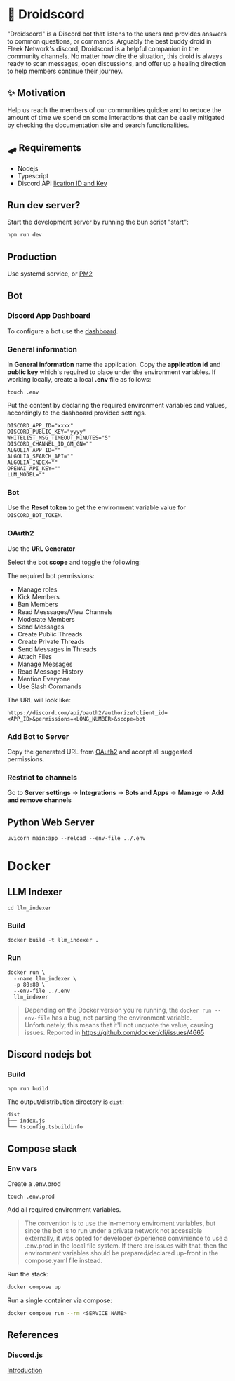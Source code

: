 # 🤖 Droidscord

"Droidscord" is a Discord bot that listens to the users and provides answers to common questions, or commands. Arguably the best buddy droid in Fleek Network's discord, Droidscord is a helpful companion in the community channels. No matter how dire the situation, this droid is always ready to scan messages, open discussions, and offer up a healing direction to help members continue their journey.

## ✨ Motivation

Help us reach the members of our communities quicker and to reduce the amount of time we spend on some interactions that can be easily mitigated by checking the documentation site and search functionalities.

## 🛹 Requirements

- Nodejs
- Typescript
- Discord API [lication ID and Key](https://discord.com/developers/applications/)

## Run dev server?

Start the development server by running the bun script "start":

```sh
npm run dev
```

## Production

Use systemd service, or [PM2](https://pm2.keymetrics.io/docs/usage/quick-start/)

## Bot

### Discord App Dashboard

To configure a bot use the [dashboard](https://discord.com/developers/applications).

### General information

In **General information** name the application. Copy the **application id** and **public key** which's required to place under the environment variables. If working locally, create a local **.env** file as follows:

```
touch .env
```

Put the content by declaring the required environment variables and values, accordingly to the dashboard provided settings.

```
DISCORD_APP_ID="xxxx"
DISCORD_PUBLIC_KEY="yyyy"
WHITELIST_MSG_TIMEOUT_MINUTES="5"
DISCORD_CHANNEL_ID_GM_GN=""
ALGOLIA_APP_ID=""
ALGOLIA_SEARCH_API=""
ALGOLIA_INDEX=""
OPENAI_API_KEY=""
LLM_MODEL=""
```

### Bot

Use the **Reset token** to get the environment variable value for `DISCORD_BOT_TOKEN`.

### OAuth2

Use the **URL Generator**


Select the bot **scope** and toggle the following:

The required bot permissions:

- Manage roles
- Kick Members
- Ban Members
- Read Messsages/View Channels
- Moderate Members
- Send Messages
- Create Public Threads
- Create Private Threads
- Send Messages in Threads
- Attach Files
- Manage Messages
- Read Message History
- Mention Everyone
- Use Slash Commands

The URL will look like:

```
https://discord.com/api/oauth2/authorize?client_id=<APP_ID>&permissions=<LONG_NUMBER>&scope=bot
```

### Add Bot to Server

Copy the generated URL from [OAuth2](#oauth2) and accept all suggested permissions.

### Restrict to channels

Go to **Server settings** -> **Integrations** -> **Bots and Apps** -> **Manage** -> **Add and remove channels**

## Python Web Server

```
uvicorn main:app --reload --env-file ../.env
```

# Docker

## LLM Indexer

```
cd llm_indexer
```

### Build

```
docker build -t llm_indexer .  
```

### Run

```
docker run \
  --name llm_indexer \
  -p 80:80 \
  --env-file ../.env
  llm_indexer
```

> Depending on the Docker version you're running, the `docker run --env-file` has a bug, not parsing the environment variable. Unfortunately, this means that it'll not unquote the value, causing issues. Reported in https://github.com/docker/cli/issues/4665

## Discord nodejs bot

### Build

```
npm run build
```

The output/distribution directory is `dist`:

```
dist
├── index.js
└── tsconfig.tsbuildinfo
```

## Compose stack

### Env vars

Create a .env.prod

```
touch .env.prod
```

Add all required environment variables.

> The convention is to use the in-memory enviroment variables, but since the bot is to run under a private network not accessible externally, it was opted for developer experience convinience to use a .env.prod in the local file system. If there are issues with that, then the environment variables should be prepared/declared up-front in the compose.yaml file instead.

Run the stack:

```sh
docker compose up
```

Run a single container via compose:

```sh
docker compose run --rm <SERVICE_NAME>
```

## References

### Discord.js

[Introduction](https://discord.js.org/#/docs/discord.js/main/general/welcome)
